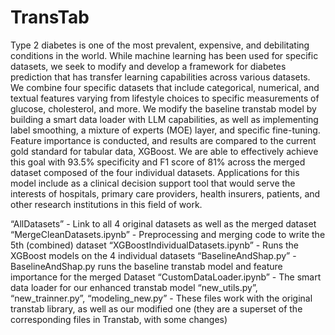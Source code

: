 # TransTab

Type 2 diabetes is one of the most prevalent, expensive, and debilitating conditions in the world. While machine learning has been used for specific datasets, we seek to modify and develop a framework for diabetes prediction that has transfer learning capabilities across various datasets. We combine four specific datasets that include categorical, numerical, and textual features varying from lifestyle choices to specific measurements of glucose, cholesterol, and more. We modify the baseline transtab model by building a smart data loader with LLM capabilities, as well as implementing label smoothing, a mixture of experts (MOE) layer, and specific fine-tuning. Feature importance is conducted, and results are compared to the current gold standard for tabular data, XGBoost. We are able to effectively achieve this goal with 93.5% specificity and F1 score of 81% across the merged dataset composed of the four individual datasets. Applications for this model include as a clinical decision support tool that would serve the interests of hospitals, primary care providers, health insurers, patients, and other research institutions in this field  of work. 

“AllDatasets”  - Link to all 4 original datasets as well as the merged dataset
“MergeCleanDatasets.ipynb” - Preprocessing and merging code to write the 5th (combined) dataset
“XGBoostIndividualDatasets.ipynb” - Runs the XGBoost models on the 4 individual datasets
“BaselineAndShap.py” - BaselineAndShap.py runs the baseline transtab model and feature importance for the merged Dataset 
“CustomDataLoader.ipynb”  - The smart data loader for our enhanced transtab model 
“new_utils.py”, “new_trainner.py”, “modeling_new.py” - These files work with the original transtab library, as well as our modified one (they are a superset of the corresponding files in Transtab, with some changes) 
